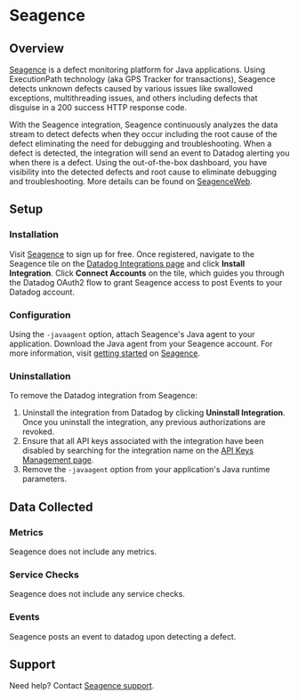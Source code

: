 # Seagence

## Overview

[Seagence][1] is a defect monitoring platform for Java applications. Using ExecutionPath technology (aka GPS Tracker for transactions), Seagence detects unknown defects caused by various issues like swallowed exceptions, multithreading issues, and others including defects that disguise in a 200 success HTTP response code.

With the Seagence integration, Seagence continuously analyzes the data stream to detect defects when they occur including the root cause of the defect eliminating the need for debugging and troubleshooting. When a defect is detected, the integration will send an event to Datadog alerting you when there is a defect. Using the out-of-the-box dashboard, you have visibility into the detected defects and root cause to eliminate debugging and troubleshooting. More details can be found on [SeagenceWeb][2].

## Setup

### Installation

Visit [Seagence][1] to sign up for free. Once registered, navigate to the Seagence tile on the [Datadog Integrations page][5] and click **Install Integration**. Click **Connect Accounts** on the tile, which guides you through the Datadog OAuth2 flow to grant Seagence access to post Events to your Datadog account.

### Configuration

Using the `-javaagent` option, attach Seagence's Java agent to your application. Download the Java agent from your Seagence account. For more information, visit [getting started][3] on [Seagence][1].

### Uninstallation

To remove the Datadog integration from Seagence:
1. Uninstall the integration from Datadog by clicking **Uninstall Integration**. Once you uninstall the integration, any previous authorizations are revoked.
2. Ensure that all API keys associated with the integration have been disabled by searching for the integration name on the [API Keys Management page][6].
3. Remove the `-javaagent` option from your application's Java runtime parameters.


## Data Collected

### Metrics

Seagence does not include any metrics.

### Service Checks

Seagence does not include any service checks.

### Events

Seagence posts an event to datadog upon detecting a defect.

## Support

Need help? Contact [Seagence support][4].


[1]: https://www.seagence.com
[2]: https://app.seagence.com/SeagenceWeb/
[3]: https://seagence.com/product/getting-started/
[4]: mailto:info@seagence.com
[5]: https://app.datadoghq.com/integrations/seagence
[6]: https://app.datadoghq.com/organization-settings/api-keys
